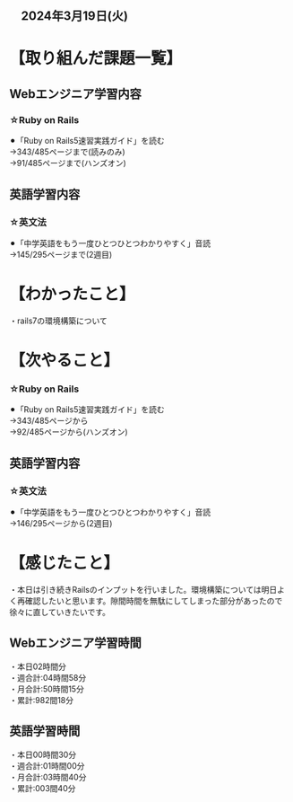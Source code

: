 ## 　2024年3月19日(火)
# 【取り組んだ課題一覧】
## Webエンジニア学習内容
### ☆Ruby on Rails
⚫︎「Ruby on Rails5速習実践ガイド」を読む<br>
→343/485ページまで(読みのみ)<br>
→91/485ページまで(ハンズオン)<br>
## 英語学習内容
### ☆英文法
⚫︎「中学英語をもう一度ひとつひとつわかりやすく」音読<br>
→145/295ページまで(2週目)<br>
# 【わかったこと】
・rails7の環境構築について<br>
# 【次やること】
### ☆Ruby on Rails
⚫︎「Ruby on Rails5速習実践ガイド」を読む<br>
→343/485ページから<br>
→92/485ページから(ハンズオン)<br>
## 英語学習内容
### ☆英文法
⚫︎「中学英語をもう一度ひとつひとつわかりやすく」音読<br>
→146/295ページから(2週目)<br>
# 【感じたこと】
・本日は引き続きRailsのインプットを行いました。環境構築については明日よく再確認したいと思います。隙間時間を無駄にしてしまった部分があったので徐々に直していきたいです。<br>
## Webエンジニア学習時間
・本日02時間分<br>
・週合計:04時間58分<br>
・月合計:50時間15分<br>
・累計:982間18分<br>
## 英語学習時間
・本日00時間30分<br>
・週合計:01時間00分<br>
・月合計:03時間40分<br>
・累計:003間40分<br>
